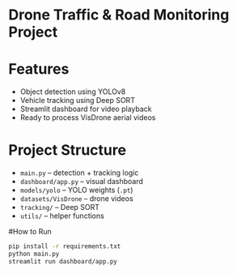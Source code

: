 # Drone Traffic & Road Monitoring Project 

# Features
- Object detection using YOLOv8
- Vehicle tracking using Deep SORT
- Streamlit dashboard for video playback
- Ready to process VisDrone aerial videos

# Project Structure
- `main.py` – detection + tracking logic
- `dashboard/app.py` – visual dashboard
- `models/yolo` – YOLO weights (`.pt`)
- `datasets/VisDrone` – drone videos
- `tracking/` – Deep SORT
- `utils/` – helper functions

#How to Run
```bash
pip install -r requirements.txt
python main.py
streamlit run dashboard/app.py
